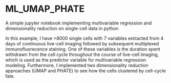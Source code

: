 # ML_UMAP_PHATE
A simple jupyter notebook implementing multivariable regression and dimensionality reduction on single-cell data in python

In this example, I have >8000 single cells with 7 variables extracted from 4 days of continuous live-cell imaging followed by subsequent multiplexed immunofluorecence staining. One of these variables is the duration spent withdrawn from the cell cycle throughout the course of live-cell imaging, which is used as the predictor variable for multivariable regression modeling. Furthermore, I implemented two dimensionality reduction approaches (UMAP and PHATE) to see how the cells clustered by cell-cycle fate.
